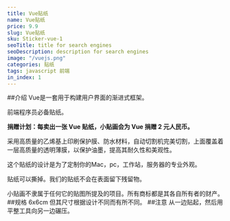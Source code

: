 ```yaml
---
title: Vue贴纸
name: Vue贴纸
price: 9.9
slug: Vue贴纸
sku: Sticker-vue-1
seoTitle: title for search engines
seoDescription: description for search engines
image: "/vuejs.png"
categories: 贴纸
tags: javascript 前端
in_index: 1
---
```

##介绍
Vue是一套用于构建用户界面的渐进式框架。

前端程序员必备贴纸。

**捐赠计划：每卖出一张 Vue 贴纸，小贴画会为 Vue 捐赠 2 元人民币。**

采用高质量的乙烯基上印刷保护膜、防水材料，自动切割机完美切割，上面覆盖着一层高质量的透明薄膜，以保护油墨，提高其耐久性和美观性。

这个贴纸的设计是为了定制你的Mac，pc，工作站，服务器的专业外观。

贴纸可以撕掉。我们的贴纸不会在表面留下残留物。

小贴画不隶属于任何它的贴图所提及的项目。所有商标都是其各自所有者的财产。
##规格
6x6cm 但其尺寸根据设计不同而有所不同。
##注意
从一边贴起，然后用平整工具向另一边碾压。
